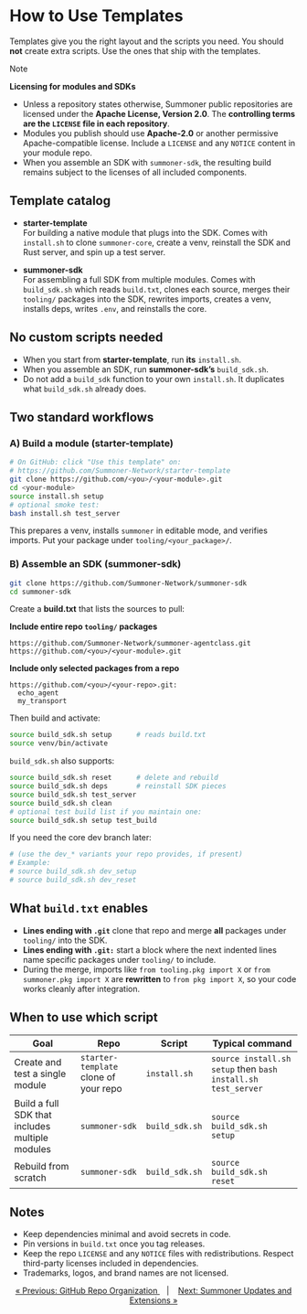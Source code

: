 # How to Use Templates

Templates give you the right layout and the scripts you need. You should **not** create extra scripts. Use the ones that ship with the templates.

> [!NOTE]
> **Licensing for modules and SDKs**
>
> * Unless a repository states otherwise, Summoner public repositories are licensed under the **Apache License, Version 2.0**. The **controlling terms are the `LICENSE` file in each repository**.
> * Modules you publish should use **Apache-2.0** or another permissive Apache-compatible license. Include a `LICENSE` and any `NOTICE` content in your module repo.
> * When you assemble an SDK with `summoner-sdk`, the resulting build remains subject to the licenses of all included components.

## Template catalog

* **starter-template**  
  For building a native module that plugs into the SDK.
  Comes with `install.sh` to clone `summoner-core`, create a venv, reinstall the SDK and Rust server, and spin up a test server.

* **summoner-sdk**  
  For assembling a full SDK from multiple modules.
  Comes with `build_sdk.sh` which reads `build.txt`, clones each source, merges their `tooling/` packages into the SDK, rewrites imports, creates a venv, installs deps, writes `.env`, and reinstalls the core.

## No custom scripts needed

* When you start from **starter-template**, run **its** `install.sh`.
* When you assemble an SDK, run **summoner-sdk’s** `build_sdk.sh`.
* Do not add a `build_sdk` function to your own `install.sh`. It duplicates what `build_sdk.sh` already does.

## Two standard workflows

### A) Build a module (starter-template)

```bash
# On GitHub: click "Use this template" on:
# https://github.com/Summoner-Network/starter-template
git clone https://github.com/<you>/<your-module>.git
cd <your-module>
source install.sh setup
# optional smoke test:
bash install.sh test_server
```

This prepares a venv, installs `summoner` in editable mode, and verifies imports. Put your package under `tooling/<your_package>/`.

### B) Assemble an SDK (summoner-sdk)

```bash
git clone https://github.com/Summoner-Network/summoner-sdk
cd summoner-sdk
```

Create a **build.txt** that lists the sources to pull:

**Include entire repo `tooling/` packages**

```
https://github.com/Summoner-Network/summoner-agentclass.git
https://github.com/<you>/<your-module>.git
```

**Include only selected packages from a repo**

```
https://github.com/<you>/<your-repo>.git:
  echo_agent
  my_transport
```

Then build and activate:

```bash
source build_sdk.sh setup      # reads build.txt
source venv/bin/activate
```

`build_sdk.sh` also supports:

```bash
source build_sdk.sh reset      # delete and rebuild
source build_sdk.sh deps       # reinstall SDK pieces
source build_sdk.sh test_server
source build_sdk.sh clean
# optional test build list if you maintain one:
source build_sdk.sh setup test_build
```

If you need the core dev branch later:

```bash
# (use the dev_* variants your repo provides, if present)
# Example:
# source build_sdk.sh dev_setup
# source build_sdk.sh dev_reset
```

## What `build.txt` enables

* **Lines ending with `.git`** clone that repo and merge **all** packages under `tooling/` into the SDK.
* **Lines ending with `.git:`** start a block where the next indented lines name specific packages under `tooling/` to include.
* During the merge, imports like `from tooling.pkg import X` or `from summoner.pkg import X` are **rewritten** to `from pkg import X`, so your code works cleanly after integration.

## When to use which script

| Goal                                            | Repo                                  | Script         | Typical command                                              |
| ----------------------------------------------- | ------------------------------------- | -------------- | ------------------------------------------------------------ |
| Create and test a single module                 | `starter-template` clone of your repo | `install.sh`   | `source install.sh setup` then `bash install.sh test_server` |
| Build a full SDK that includes multiple modules | `summoner-sdk`                        | `build_sdk.sh` | `source build_sdk.sh setup`                                  |
| Rebuild from scratch                            | `summoner-sdk`                        | `build_sdk.sh` | `source build_sdk.sh reset`                                  |

## Notes

* Keep dependencies minimal and avoid secrets in code.
* Pin versions in `build.txt` once you tag releases.
* Keep the repo `LICENSE` and any `NOTICE` files with redistributions. Respect third-party licenses included in dependencies.
* Trademarks, logos, and brand names are not licensed.

<p align="center">
  <a href="github_infra.md">&laquo; Previous: GitHub Repo Organization </a> &nbsp;&nbsp;&nbsp;|&nbsp;&nbsp;&nbsp; <a href="summoner_ext.md">Next: Summoner Updates and Extensions &raquo;</a>
</p>
